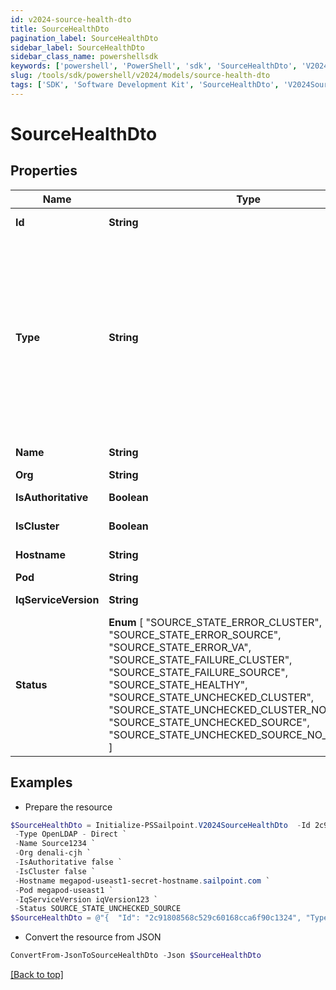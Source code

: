 ```yaml
---
id: v2024-source-health-dto
title: SourceHealthDto
pagination_label: SourceHealthDto
sidebar_label: SourceHealthDto
sidebar_class_name: powershellsdk
keywords: ['powershell', 'PowerShell', 'sdk', 'SourceHealthDto', 'V2024SourceHealthDto'] 
slug: /tools/sdk/powershell/v2024/models/source-health-dto
tags: ['SDK', 'Software Development Kit', 'SourceHealthDto', 'V2024SourceHealthDto']
---
```



# SourceHealthDto

## Properties

Name | Type | Description | Notes
------------ | ------------- | ------------- | -------------
**Id** | **String** | the id of the Source | [optional] [readonly] 
**Type** | **String** | Specifies the type of system being managed e.g. Active Directory, Workday, etc.. If you are creating a Delimited File source, you must set the `provisionasCsv` query parameter to `true`.  | [optional] 
**Name** | **String** | the name of the source | [optional] 
**Org** | **String** | source's org | [optional] 
**IsAuthoritative** | **Boolean** | Is the source authoritative | [optional] 
**IsCluster** | **Boolean** | Is the source in a cluster | [optional] 
**Hostname** | **String** | source's hostname | [optional] 
**Pod** | **String** | source's pod | [optional] 
**IqServiceVersion** | **String** | The version of the iqService | [optional] 
**Status** |  **Enum** [  "SOURCE_STATE_ERROR_CLUSTER",    "SOURCE_STATE_ERROR_SOURCE",    "SOURCE_STATE_ERROR_VA",    "SOURCE_STATE_FAILURE_CLUSTER",    "SOURCE_STATE_FAILURE_SOURCE",    "SOURCE_STATE_HEALTHY",    "SOURCE_STATE_UNCHECKED_CLUSTER",    "SOURCE_STATE_UNCHECKED_CLUSTER_NO_SOURCES",    "SOURCE_STATE_UNCHECKED_SOURCE",    "SOURCE_STATE_UNCHECKED_SOURCE_NO_ACCOUNTS" ] | connection test result | [optional] 

## Examples

- Prepare the resource
```powershell
$SourceHealthDto = Initialize-PSSailpoint.V2024SourceHealthDto  -Id 2c91808568c529c60168cca6f90c1324 `
 -Type OpenLDAP - Direct `
 -Name Source1234 `
 -Org denali-cjh `
 -IsAuthoritative false `
 -IsCluster false `
 -Hostname megapod-useast1-secret-hostname.sailpoint.com `
 -Pod megapod-useast1 `
 -IqServiceVersion iqVersion123 `
 -Status SOURCE_STATE_UNCHECKED_SOURCE
$SourceHealthDto = @"{  "Id": "2c91808568c529c60168cca6f90c1324", "Type": "OpenLDAP - Direct", "Name": "Source1234", "Org": "denali-cjh", "IsAuthoritative": false, "IsCluster": false, "Hostname": "megapod-useast1-secret-hostname.sailpoint.com", "Pod": "megapod-useast1", "IqServiceVersion": "iqVersion123", "Status": "SOURCE_STATE_UNCHECKED_SOURCE" }"@
```

- Convert the resource from JSON
```powershell
ConvertFrom-JsonToSourceHealthDto -Json $SourceHealthDto
```


[[Back to top]](#) 

